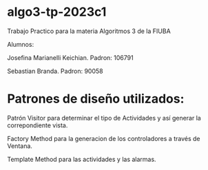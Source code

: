 # algo3-tp-2023c1
Trabajo Practico para la materia Algoritmos 3 de la FIUBA

Alumnos:

Josefina Marianelli Keichian. Padron: 106791

Sebastian Branda. Padron: 90058

# Patrones de diseño utilizados:

Patrón Visitor para determinar el tipo de Actividades y así generar la correpondiente vista.

Factory Method para la generacion de los controladores a través de Ventana.

Template Method para las actividades y las alarmas.